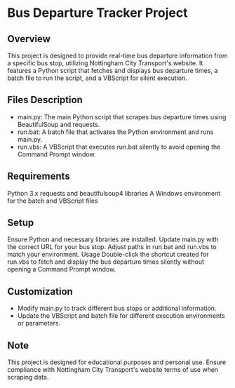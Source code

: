 # Bus Departure Tracker Project

## Overview

This project is designed to provide real-time bus departure information from a specific bus stop, utilizing Nottingham City Transport's website. It features a Python script that fetches and displays bus departure times, a batch file to run the script, and a VBScript for silent execution.

## Files Description

- main.py: The main Python script that scrapes bus departure times using BeautifulSoup and requests.
- run.bat: A batch file that activates the Python environment and runs main.py.
- run.vbs: A VBScript that executes run.bat silently to avoid opening the Command Prompt window.

## Requirements

Python 3.x
requests and beautifulsoup4 libraries
A Windows environment for the batch and VBScript files

## Setup

Ensure Python and necessary libraries are installed.
Update main.py with the correct URL for your bus stop.
Adjust paths in run.bat and run.vbs to match your environment.
Usage
Double-click the shortcut created for run.vbs to fetch and display the bus departure times silently without opening a Command Prompt window.

## Customization

- Modify main.py to track different bus stops or additional information.
- Update the VBScript and batch file for different execution environments or parameters.

## Note

This project is designed for educational purposes and personal use. Ensure compliance with Nottingham City Transport's website terms of use when scraping data.
